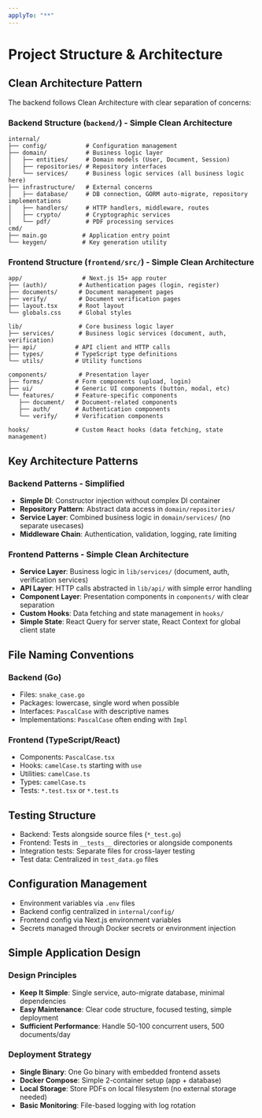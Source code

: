 ```yaml
---
applyTo: "**"
---
```

# Project Structure & Architecture

## Clean Architecture Pattern

The backend follows Clean Architecture with clear separation of concerns:

### Backend Structure (`backend/`) - Simple Clean Architecture
```
internal/
├── config/           # Configuration management
├── domain/           # Business logic layer
│   ├── entities/     # Domain models (User, Document, Session)
│   ├── repositories/ # Repository interfaces
│   └── services/     # Business logic services (all business logic here)
├── infrastructure/   # External concerns
│   ├── database/     # DB connection, GORM auto-migrate, repository implementations
│   ├── handlers/     # HTTP handlers, middleware, routes
│   ├── crypto/       # Cryptographic services
│   └── pdf/          # PDF processing services
cmd/
├── main.go          # Application entry point
└── keygen/          # Key generation utility
```

### Frontend Structure (`frontend/src/`) - Simple Clean Architecture
```
app/                 # Next.js 15+ app router
├── (auth)/         # Authentication pages (login, register)
├── documents/      # Document management pages
├── verify/         # Document verification pages
├── layout.tsx      # Root layout
└── globals.css     # Global styles

lib/                # Core business logic layer
├── services/       # Business logic services (document, auth, verification)
├── api/           # API client and HTTP calls
├── types/         # TypeScript type definitions
└── utils/         # Utility functions

components/         # Presentation layer
├── forms/         # Form components (upload, login)
├── ui/            # Generic UI components (button, modal, etc)
└── features/      # Feature-specific components
   ├── document/   # Document-related components
   ├── auth/       # Authentication components
   └── verify/     # Verification components

hooks/             # Custom React hooks (data fetching, state management)
```

## Key Architecture Patterns

### Backend Patterns - Simplified
- **Simple DI**: Constructor injection without complex DI container
- **Repository Pattern**: Abstract data access in `domain/repositories/`
- **Service Layer**: Combined business logic in `domain/services/` (no separate usecases)
- **Middleware Chain**: Authentication, validation, logging, rate limiting

### Frontend Patterns - Simple Clean Architecture
- **Service Layer**: Business logic in `lib/services/` (document, auth, verification services)
- **API Layer**: HTTP calls abstracted in `lib/api/` with simple error handling
- **Component Layer**: Presentation components in `components/` with clear separation
- **Custom Hooks**: Data fetching and state management in `hooks/`
- **Simple State**: React Query for server state, React Context for global client state

## File Naming Conventions

### Backend (Go)
- Files: `snake_case.go`
- Packages: lowercase, single word when possible
- Interfaces: `PascalCase` with descriptive names
- Implementations: `PascalCase` often ending with `Impl`

### Frontend (TypeScript/React)
- Components: `PascalCase.tsx`
- Hooks: `camelCase.ts` starting with `use`
- Utilities: `camelCase.ts`
- Types: `camelCase.ts`
- Tests: `*.test.tsx` or `*.test.ts`

## Testing Structure
- Backend: Tests alongside source files (`*_test.go`)
- Frontend: Tests in `__tests__` directories or alongside components
- Integration tests: Separate files for cross-layer testing
- Test data: Centralized in `test_data.go` files

## Configuration Management
- Environment variables via `.env` files
- Backend config centralized in `internal/config/`
- Frontend config via Next.js environment variables
- Secrets managed through Docker secrets or environment injection
## Simple Application Design

### Design Principles
- **Keep It Simple**: Single service, auto-migrate database, minimal dependencies
- **Easy Maintenance**: Clear code structure, focused testing, simple deployment
- **Sufficient Performance**: Handle 50-100 concurrent users, 500 documents/day

### Deployment Strategy
- **Single Binary**: One Go binary with embedded frontend assets
- **Docker Compose**: Simple 2-container setup (app + database)
- **Local Storage**: Store PDFs on local filesystem (no external storage needed)
- **Basic Monitoring**: File-based logging with log rotation